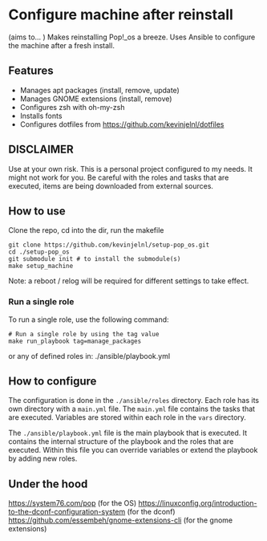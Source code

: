# Configure machine after reinstall
(aims to... ) Makes reinstalling Pop!_os a breeze. Uses Ansible to configure the machine after a fresh install. 

## Features
- Manages apt packages (install, remove, update)
- Manages GNOME extensions (install, remove)
- Configures zsh with oh-my-zsh
- Installs fonts
- Configures dotfiles from https://github.com/kevinjelnl/dotfiles


## DISCLAIMER
Use at your own risk. This is a personal project configured to my needs. It might not work for you. Be careful with the roles and tasks that are executed, items are being downloaded from external sources.


## How to use
Clone the repo, cd into the dir, run the makefile
```
git clone https://github.com/kevinjelnl/setup-pop_os.git 
cd ./setup-pop_os
git submodule init # to install the submodule(s)
make setup_machine
```
Note: a reboot / relog will be required for different settings to take effect.

### Run a single role
To run a single role, use the following command:
```
# Run a single role by using the tag value
make run_playbook tag=manage_packages
```
or any of defined roles in: ./ansible/playbook.yml

## How to configure
The configuration is done in the `./ansible/roles` directory. Each role has its own directory with a `main.yml` file. The `main.yml` file contains the tasks that are executed. Variables are stored within each role in the `vars` directory.

The `./ansible/playbook.yml` file is the main playbook that is executed. It contains the internal structure of the playbook and the roles that are executed. Within this file you can override variables or extend the playbook by adding new roles.


## Under the hood
https://system76.com/pop (for the OS)
https://linuxconfig.org/introduction-to-the-dconf-configuration-system (for the dconf)
https://github.com/essembeh/gnome-extensions-cli (for the gnome extensions)
